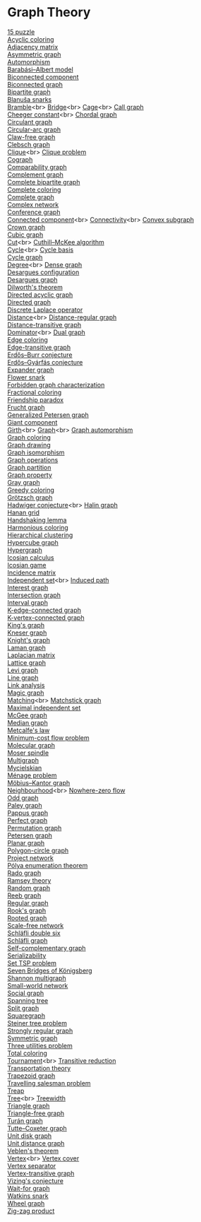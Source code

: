# Graph Theory
[15 puzzle](https://en.wikipedia.org/wiki/15_puzzle)<br>
[Acyclic coloring](https://en.wikipedia.org/wiki/Acyclic_coloring)<br>
[Adjacency matrix](https://en.wikipedia.org/wiki/Adjacency_matrix)<br>
[Asymmetric graph](https://en.wikipedia.org/wiki/Asymmetric_graph)<br>
[Automorphism](https://en.wikipedia.org/wiki/Automorphism)<br>
[Barabási–Albert model](https://en.wikipedia.org/wiki/Barab%C3%A1si%E2%80%93Albert_model)<br>
[Biconnected component](https://en.wikipedia.org/wiki/Biconnected_component)<br>
[Biconnected graph](https://en.wikipedia.org/wiki/Biconnected_graph)<br>
[Bipartite graph](https://en.wikipedia.org/wiki/Bipartite_graph)<br>
[Blanuša snarks](https://en.wikipedia.org/wiki/Blanu%C5%A1a_snarks)<br>
[Bramble](https://en.wikipedia.org/wiki/Bramble_(graph_theory))<br>
[Bridge](https://en.wikipedia.org/wiki/Bridge_(graph_theory))<br>
[Cage](https://en.wikipedia.org/wiki/Cage_(graph_theory))<br>
[Call graph](https://en.wikipedia.org/wiki/Call_graph)<br>
[Cheeger constant](https://en.wikipedia.org/wiki/Cheeger_constant_(graph_theory))<br>
[Chordal graph](https://en.wikipedia.org/wiki/Chordal_graph)<br>
[Circulant graph](https://en.wikipedia.org/wiki/Circulant_graph)<br>
[Circular-arc graph](https://en.wikipedia.org/wiki/Circular-arc_graph)<br>
[Claw-free graph](https://en.wikipedia.org/wiki/Claw-free_graph)<br>
[Clebsch graph](https://en.wikipedia.org/wiki/Clebsch_graph)<br>
[Clique](https://en.wikipedia.org/wiki/Clique_(graph_theory))<br>
[Clique problem](https://en.wikipedia.org/wiki/Clique_problem)<br>
[Cograph](https://en.wikipedia.org/wiki/Cograph)<br>
[Comparability graph](https://en.wikipedia.org/wiki/Comparability_graph)<br>
[Complement graph](https://en.wikipedia.org/wiki/Complement_graph)<br>
[Complete bipartite graph](https://en.wikipedia.org/wiki/Complete_bipartite_graph)<br>
[Complete coloring](https://en.wikipedia.org/wiki/Complete_coloring)<br>
[Complete graph](https://en.wikipedia.org/wiki/Complete_graph)<br>
[Complex network](https://en.wikipedia.org/wiki/Complex_network)<br>
[Conference graph](https://en.wikipedia.org/wiki/Conference_graph)<br>
[Connected component](https://en.wikipedia.org/wiki/Connected_component_(graph_theory))<br>
[Connectivity](https://en.wikipedia.org/wiki/Connectivity_(graph_theory))<br>
[Convex subgraph](https://en.wikipedia.org/wiki/Convex_subgraph)<br>
[Crown graph](https://en.wikipedia.org/wiki/Crown_graph)<br>
[Cubic graph](https://en.wikipedia.org/wiki/Cubic_graph)<br>
[Cut](https://en.wikipedia.org/wiki/Cut_(graph_theory))<br>
[Cuthill–McKee algorithm](https://en.wikipedia.org/wiki/Cuthill%E2%80%93McKee_algorithm)<br>
[Cycle](https://en.wikipedia.org/wiki/Cycle_(graph_theory))<br>
[Cycle basis](https://en.wikipedia.org/wiki/Cycle_basis)<br>
[Cycle graph](https://en.wikipedia.org/wiki/Cycle_graph)<br>
[Degree](https://en.wikipedia.org/wiki/Degree_(graph_theory))<br>
[Dense graph](https://en.wikipedia.org/wiki/Dense_graph)<br>
[Desargues configuration](https://en.wikipedia.org/wiki/Desargues_configuration)<br>
[Desargues graph](https://en.wikipedia.org/wiki/Desargues_graph)<br>
[Dilworth's theorem](https://en.wikipedia.org/wiki/Dilworth%27s_theorem)<br>
[Directed acyclic graph](https://en.wikipedia.org/wiki/Directed_acyclic_graph)<br>
[Directed graph](https://en.wikipedia.org/wiki/Directed_graph)<br>
[Discrete Laplace operator](https://en.wikipedia.org/wiki/Discrete_Laplace_operator)<br>
[Distance](https://en.wikipedia.org/wiki/Distance_(graph_theory))<br>
[Distance-regular graph](https://en.wikipedia.org/wiki/Distance-regular_graph)<br>
[Distance-transitive graph](https://en.wikipedia.org/wiki/Distance-transitive_graph)<br>
[Dominator](https://en.wikipedia.org/wiki/Dominator_(graph_theory))<br>
[Dual graph](https://en.wikipedia.org/wiki/Dual_graph)<br>
[Edge coloring](https://en.wikipedia.org/wiki/Edge_coloring)<br>
[Edge-transitive graph](https://en.wikipedia.org/wiki/Edge-transitive_graph)<br>
[Erdős–Burr conjecture](https://en.wikipedia.org/wiki/Erd%C5%91s%E2%80%93Burr_conjecture)<br>
[Erdős–Gyárfás conjecture](https://en.wikipedia.org/wiki/Erd%C5%91s%E2%80%93Gy%C3%A1rf%C3%A1s_conjecture)<br>
[Expander graph](https://en.wikipedia.org/wiki/Expander_graph)<br>
[Flower snark](https://en.wikipedia.org/wiki/Flower_snark)<br>
[Forbidden graph characterization](https://en.wikipedia.org/wiki/Forbidden_graph_characterization)<br>
[Fractional coloring](https://en.wikipedia.org/wiki/Fractional_coloring)<br>
[Friendship paradox](https://en.wikipedia.org/wiki/Friendship_paradox)<br>
[Frucht graph](https://en.wikipedia.org/wiki/Frucht_graph)<br>
[Generalized Petersen graph](https://en.wikipedia.org/wiki/Generalized_Petersen_graph)<br>
[Giant component](https://en.wikipedia.org/wiki/Giant_component)<br>
[Girth](https://en.wikipedia.org/wiki/Girth_(graph_theory))<br>
[Graph](https://en.wikipedia.org/wiki/Graph_(abstract_data_type))<br>
[Graph automorphism](https://en.wikipedia.org/wiki/Graph_automorphism)<br>
[Graph coloring](https://en.wikipedia.org/wiki/Graph_coloring)<br>
[Graph drawing](https://en.wikipedia.org/wiki/Graph_drawing)<br>
[Graph isomorphism](https://en.wikipedia.org/wiki/Graph_isomorphism)<br>
[Graph operations](https://en.wikipedia.org/wiki/Graph_operations)<br>
[Graph partition](https://en.wikipedia.org/wiki/Graph_partition)<br>
[Graph property](https://en.wikipedia.org/wiki/Graph_property)<br>
[Gray graph](https://en.wikipedia.org/wiki/Gray_graph)<br>
[Greedy coloring](https://en.wikipedia.org/wiki/Greedy_coloring)<br>
[Grötzsch graph](https://en.wikipedia.org/wiki/Gr%C3%B6tzsch_graph)<br>
[Hadwiger conjecture](https://en.wikipedia.org/wiki/Hadwiger_conjecture_(graph_theory))<br>
[Halin graph](https://en.wikipedia.org/wiki/Halin_graph)<br>
[Hanan grid](https://en.wikipedia.org/wiki/Hanan_grid)<br>
[Handshaking lemma](https://en.wikipedia.org/wiki/Handshaking_lemma)<br>
[Harmonious coloring](https://en.wikipedia.org/wiki/Harmonious_coloring)<br>
[Hierarchical clustering](https://en.wikipedia.org/wiki/Hierarchical_clustering)<br>
[Hypercube graph](https://en.wikipedia.org/wiki/Hypercube_graph)<br>
[Hypergraph](https://en.wikipedia.org/wiki/Hypergraph)<br>
[Icosian calculus](https://en.wikipedia.org/wiki/Icosian_calculus)<br>
[Icosian game](https://en.wikipedia.org/wiki/Icosian_game)<br>
[Incidence matrix](https://en.wikipedia.org/wiki/Incidence_matrix)<br>
[Independent set](https://en.wikipedia.org/wiki/Independent_set_(graph_theory))<br>
[Induced path](https://en.wikipedia.org/wiki/Induced_path)<br>
[Interest graph](https://en.wikipedia.org/wiki/Interest_graph)<br>
[Intersection graph](https://en.wikipedia.org/wiki/Intersection_graph)<br>
[Interval graph](https://en.wikipedia.org/wiki/Interval_graph)<br>
[K-edge-connected graph](https://en.wikipedia.org/wiki/K-edge-connected_graph)<br>
[K-vertex-connected graph](https://en.wikipedia.org/wiki/K-vertex-connected_graph)<br>
[King's graph](https://en.wikipedia.org/wiki/King%27s_graph)<br>
[Kneser graph](https://en.wikipedia.org/wiki/Kneser_graph)<br>
[Knight's graph](https://en.wikipedia.org/wiki/Knight%27s_graph)<br>
[Laman graph](https://en.wikipedia.org/wiki/Laman_graph)<br>
[Laplacian matrix](https://en.wikipedia.org/wiki/Laplacian_matrix)<br>
[Lattice graph](https://en.wikipedia.org/wiki/Lattice_graph)<br>
[Levi graph](https://en.wikipedia.org/wiki/Levi_graph)<br>
[Line graph](https://en.wikipedia.org/wiki/Line_graph)<br>
[Link analysis](https://en.wikipedia.org/wiki/Link_analysis)<br>
[Magic graph](https://en.wikipedia.org/wiki/Magic_graph)<br>
[Matching](https://en.wikipedia.org/wiki/Matching_(graph_theory))<br>
[Matchstick graph](https://en.wikipedia.org/wiki/Matchstick_graph)<br>
[Maximal independent set](https://en.wikipedia.org/wiki/Maximal_independent_set)<br>
[McGee graph](https://en.wikipedia.org/wiki/McGee_graph)<br>
[Median graph](https://en.wikipedia.org/wiki/Median_graph)<br>
[Metcalfe's law](https://en.wikipedia.org/wiki/Metcalfe%27s_law)<br>
[Minimum-cost flow problem](https://en.wikipedia.org/wiki/Minimum-cost_flow_problem)<br>
[Molecular graph](https://en.wikipedia.org/wiki/Molecular_graph)<br>
[Moser spindle](https://en.wikipedia.org/wiki/Moser_spindle)<br>
[Multigraph](https://en.wikipedia.org/wiki/Multigraph)<br>
[Mycielskian](https://en.wikipedia.org/wiki/Mycielskian)<br>
[Ménage problem](https://en.wikipedia.org/wiki/Ménage_problem)<br>
[Möbius–Kantor graph](https://en.wikipedia.org/wiki/M%C3%B6bius%E2%80%93Kantor_graph)<br>
[Neighbourhood](https://en.wikipedia.org/wiki/Neighbourhood_(graph_theory))<br>
[Nowhere-zero flow](https://en.wikipedia.org/wiki/Nowhere-zero_flow)<br>
[Odd graph](https://en.wikipedia.org/wiki/Odd_graph)<br>
[Paley graph](https://en.wikipedia.org/wiki/Paley_graph)<br>
[Pappus graph](https://en.wikipedia.org/wiki/Pappus_graph)<br>
[Perfect graph](https://en.wikipedia.org/wiki/Perfect_graph)<br>
[Permutation graph](https://en.wikipedia.org/wiki/Permutation_graph)<br>
[Petersen graph](https://en.wikipedia.org/wiki/Petersen_graph)<br>
[Planar graph](https://en.wikipedia.org/wiki/Planar_graph)<br>
[Polygon-circle graph](https://en.wikipedia.org/wiki/Polygon-circle_graph)<br>
[Project network](https://en.wikipedia.org/wiki/Project_network)<br>
[Pólya enumeration theorem](https://en.wikipedia.org/wiki/P%C3%B3lya_enumeration_theorem)<br>
[Rado graph](https://en.wikipedia.org/wiki/Rado_graph)<br>
[Ramsey theory](https://en.wikipedia.org/wiki/Ramsey_theory)<br>
[Random graph](https://en.wikipedia.org/wiki/Random_graph)<br>
[Reeb graph](https://en.wikipedia.org/wiki/Reeb_graph)<br>
[Regular graph](https://en.wikipedia.org/wiki/Regular_graph)<br>
[Rook's graph](https://en.wikipedia.org/wiki/Rook%27s_graph)<br>
[Rooted graph](https://en.wikipedia.org/wiki/Rooted_graph)<br>
[Scale-free network](https://en.wikipedia.org/wiki/Scale-free_network)<br>
[Schläfli double six](https://en.wikipedia.org/wiki/Schl%C3%A4fli_double_six)<br>
[Schläfli graph](https://en.wikipedia.org/wiki/Schl%C3%A4fli_graph)<br>
[Self-complementary graph](https://en.wikipedia.org/wiki/Self-complementary_graph)<br>
[Serializability](https://en.wikipedia.org/wiki/Serializability)<br>
[Set TSP problem](https://en.wikipedia.org/wiki/Set_TSP_problem)<br>
[Seven Bridges of Königsberg](https://en.wikipedia.org/wiki/Seven_Bridges_of_K%C3%B6nigsberg)<br>
[Shannon multigraph](https://en.wikipedia.org/wiki/Shannon_multigraph)<br>
[Small-world network](https://en.wikipedia.org/wiki/Small-world_network)<br>
[Social graph](https://en.wikipedia.org/wiki/Social_graph)<br>
[Spanning tree](https://en.wikipedia.org/wiki/Spanning_tree)<br>
[Split graph](https://en.wikipedia.org/wiki/Split_graph)<br>
[Squaregraph](https://en.wikipedia.org/wiki/Squaregraph)<br>
[Steiner tree problem](https://en.wikipedia.org/wiki/Steiner_tree_problem)<br>
[Strongly regular graph](https://en.wikipedia.org/wiki/Strongly_regular_graph)<br>
[Symmetric graph](https://en.wikipedia.org/wiki/Symmetric_graph)<br>
[Three utilities problem](https://en.wikipedia.org/wiki/Three_utilities_problem)<br>
[Total coloring](https://en.wikipedia.org/wiki/Total_coloring)<br>
[Tournament](https://en.wikipedia.org/wiki/Tournament_(graph_theory))<br>
[Transitive reduction](https://en.wikipedia.org/wiki/Transitive_reduction)<br>
[Transportation theory](https://en.wikipedia.org/wiki/Transportation_theory_(mathematics))<br>
[Trapezoid graph](https://en.wikipedia.org/wiki/Trapezoid_graph)<br>
[Travelling salesman problem](https://en.wikipedia.org/wiki/Travelling_salesman_problem)<br>
[Treap](https://en.wikipedia.org/wiki/Treap)<br>
[Tree](https://en.wikipedia.org/wiki/Tree_(graph_theory))<br>
[Treewidth](https://en.wikipedia.org/wiki/Treewidth)<br>
[Triangle graph](https://en.wikipedia.org/wiki/Triangle_graph)<br>
[Triangle-free graph](https://en.wikipedia.org/wiki/Triangle-free_graph)<br>
[Turán graph](https://en.wikipedia.org/wiki/Tur%C3%A1n_graph)<br>
[Tutte–Coxeter graph](https://en.wikipedia.org/wiki/Tutte%E2%80%93Coxeter_graph)<br>
[Unit disk graph](https://en.wikipedia.org/wiki/Unit_disk_graph)<br>
[Unit distance graph](https://en.wikipedia.org/wiki/Unit_distance_graph)<br>
[Veblen's theorem](https://en.wikipedia.org/wiki/Veblen%27s_theorem)<br>
[Vertex](https://en.wikipedia.org/wiki/Vertex_(graph_theory))<br>
[Vertex cover](https://en.wikipedia.org/wiki/Vertex_cover)<br>
[Vertex separator](https://en.wikipedia.org/wiki/Vertex_separator)<br>
[Vertex-transitive graph](https://en.wikipedia.org/wiki/Vertex-transitive_graph)<br>
[Vizing's conjecture](https://en.wikipedia.org/wiki/Vizing%27s_conjecture)<br>
[Wait-for graph](https://en.wikipedia.org/wiki/Wait-for_graph)<br>
[Watkins snark](https://en.wikipedia.org/wiki/Watkins_snark)<br>
[Wheel graph](https://en.wikipedia.org/wiki/Wheel_graph)<br>
[Zig-zag product](https://en.wikipedia.org/wiki/Zig-zag_product)<br>

